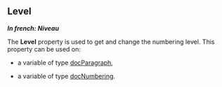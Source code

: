 
## Level

***In french: Niveau***
	

<a name="XUse"></a>
<a name="Use"></a>
<a name="description"></a>
The **Level** property is used to get and change the numbering level. This property can be used on:

- a variable of type [docParagraph](../WDLang1/1000022483.md),

- a variable of type [docNumbering](../WDLang1/1000022794.md). 




